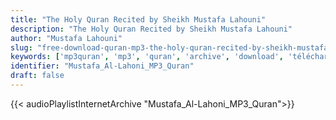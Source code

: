 ```yaml
---
title: "The Holy Quran Recited by Sheikh Mustafa Lahouni"
description: "The Holy Quran Recited by Sheikh Mustafa Lahouni"
author: "Mustafa Lahouni"
slug: "free-download-quran-mp3-the-holy-quran-recited-by-sheikh-mustafa-lahouni"
keywords: ['mp3quran', 'mp3', 'quran', 'archive', 'download', 'télécharger', 'coran', 'islam', 'Mustafa', 'Al-Lahoni', 'moustafa', 'allahoni', 'al-lahouni', 'allahouni', 'alahouni', 'alahoni', 'مصطفى', 'اللاهوني', 'قرآن', 'مصحف', 'مرتل', 'مجود', 'القرآن', 'الكريم', 'المصحف', 'المرتل', 'المجود', 'إسلام', 'تحميل']
identifier: "Mustafa_Al-Lahoni_MP3_Quran"
draft: false
---
```


{{< audioPlaylistInternetArchive "Mustafa_Al-Lahoni_MP3_Quran">}}
